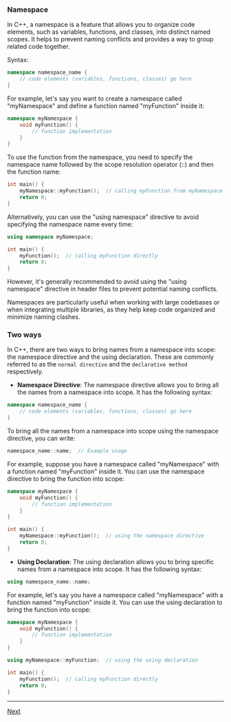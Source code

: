 ### Namespace

In C++, a namespace is a feature that allows you to organize code elements, such as variables, functions, and classes, into distinct named scopes. It helps to prevent naming conflicts and provides a way to group related code together.

Syntax:
```C++
namespace namespace_name {
    // code elements (variables, functions, classes) go here
}
```

For example, let's say you want to create a namespace called "myNamespace" and define a function named "myFunction" inside it:
```C++
namespace myNamespace {
    void myFunction() {
        // function implementation
    }
}
```

To use the function from the namespace, you need to specify the namespace name followed by the scope resolution operator (::) and then the function name:
```C++
int main() {
    myNamespace::myFunction();  // calling myFunction from myNamespace
    return 0;
}
```
Alternatively, you can use the "using namespace" directive to avoid specifying the namespace name every time:
```C++
using namespace myNamespace;

int main() {
    myFunction();  // calling myFunction directly
    return 0;
}
```

However, it's generally recommended to avoid using the "using namespace" directive in header files to prevent potential naming conflicts.

Namespaces are particularly useful when working with large codebases or when integrating multiple libraries, as they help keep code organized and minimize naming clashes.

### Two ways
In C++, there are two ways to bring names from a namespace into scope: the namespace directive and the using declaration. These are commonly referred to as the `normal directive` and the `declarative method` respectively.

- <b>Namespace Directive</b>: The namespace directive allows you to bring all the names from a namespace into scope. It has the following syntax:
```C++
namespace namespace_name {
    // code elements (variables, functions, classes) go here
}
``` 

To bring all the names from a namespace into scope using the namespace directive, you can write:
```C++
namespace_name::name;  // Example usage
```
For example, suppose you have a namespace called "myNamespace" with a function named "myFunction" inside it. You can use the namespace directive to bring the function into scope:
```C++
namespace myNamespace {
    void myFunction() {
        // function implementation
    }
}

int main() {
    myNamespace::myFunction();  // using the namespace directive
    return 0;
}
```

- <b>Using Declaration</b>: The using declaration allows you to bring specific names from a namespace into scope. It has the following syntax:
```C++
using namespace_name::name;
```

For example, let's say you have a namespace called "myNamespace" with a function named "myFunction" inside it. You can use the using declaration to bring the function into scope:
```C++
namespace myNamespace {
    void myFunction() {
        // function implementation
    }
}

using myNamespace::myFunction;  // using the using declaration

int main() {
    myFunction();  // calling myFunction directly
    return 0;
}
```

---
[Next](https://github.com/Lavin-tom/cpp_programming/tree/master/Datatypes)